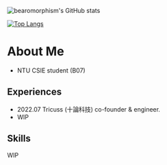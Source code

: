 ![bearomorphism's GitHub stats](https://github-readme-stats.vercel.app/api?username=bearomorphism&show_icons=true&theme=radical)

[![Top Langs](https://github-readme-stats.vercel.app/api/top-langs/?username=bearomorphism)](https://github.com/anuraghazra/github-readme-stats)

# About Me

* NTU CSIE student (B07)

## Experiences

* 2022.07 Tricuss (十論科技) co-founder & engineer.
* WIP

## Skills

WIP